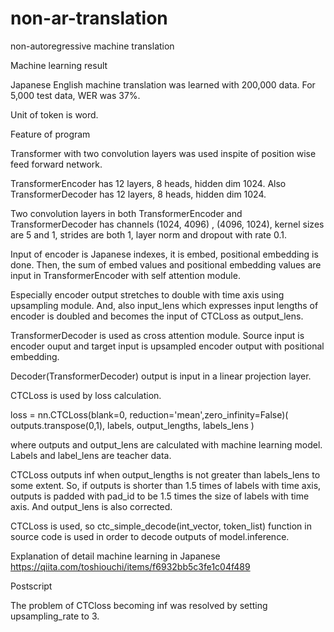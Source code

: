 # non-ar-translation
non-autoregressive machine translation

Machine learning result

Japanese English machine translation was learned with 200,000 data. For 5,000 test data, WER was 37%.

Unit of token is word.

Feature of program

Transformer with two convolution layers was used inspite of position wise feed forward network. 

TransformerEncoder has 12 layers, 8 heads, hidden dim 1024. Also TransformerDecoder has 12 layers, 8 heads, hidden dim 1024.

Two convolution layers in both TransformerEncoder and TransformerDecoder has channels (1024, 4096) , (4096, 1024), kernel sizes are 5 and 1, strides are both 1, layer norm and dropout with rate 0.1.

Input of encoder is Japanese indexes, it is embed, positional embedding is done. Then, the sum of embed values and positional embedding values are input in TransformerEncoder with self attention module.

Especially encoder output stretches to double with time axis using upsampling module. And, also input_lens which expresses input lengths of encoder is doubled and becomes the input of CTCLoss as output_lens.

TransformerDecoder is used as cross attention module. Source input is encoder ouput and target input is upsampled encoder output with positional embedding. 

Decoder(TransformerDecoder) output is input in a linear projection layer.

CTCLoss is used by loss calculation. 

loss = nn.CTCLoss(blank=0, reduction='mean',zero_infinity=False)( outputs.transpose(0,1), labels, output_lengths, labels_lens )

where outputs and output_lens are calculated with machine learning model. Labels and label_lens are teacher data.

CTCLoss outputs inf when output_lengths is not greater than labels_lens to some extent. So, if outputs is shorter than 1.5 times of labels with time axis, outputs is padded with pad_id to be 1.5 times the size of labels with time axis. And output_lens is also corrected.

CTCLoss is used, so ctc_simple_decode(int_vector, token_list) function in source code is used in order to decode outputs of model.inference.

Explanation of detail machine learning in Japanese
https://qiita.com/toshiouchi/items/f6932bb5c3fe1c04f489

Postscript

The problem of CTCloss becoming inf was resolved by setting upsampling_rate to 3.
